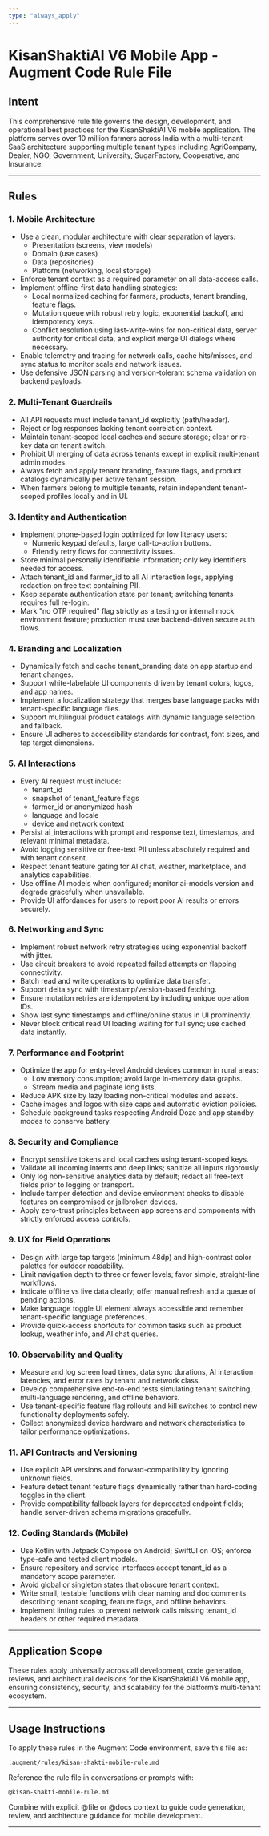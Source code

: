```yaml
---
type: "always_apply"
---
```


# KisanShaktiAI V6 Mobile App - Augment Code Rule File

## Intent
This comprehensive rule file governs the design, development, and operational best practices for the KisanShaktiAI V6 mobile application. The platform serves over 10 million farmers across India with a multi-tenant SaaS architecture supporting multiple tenant types including AgriCompany, Dealer, NGO, Government, University, SugarFactory, Cooperative, and Insurance.

---

## Rules

### 1. Mobile Architecture
- Use a clean, modular architecture with clear separation of layers:
  - Presentation (screens, view models)
  - Domain (use cases)
  - Data (repositories)
  - Platform (networking, local storage)
- Enforce tenant context as a required parameter on all data-access calls.
- Implement offline-first data handling strategies:
  - Local normalized caching for farmers, products, tenant branding, feature flags.
  - Mutation queue with robust retry logic, exponential backoff, and idempotency keys.
  - Conflict resolution using last-write-wins for non-critical data, server authority for critical data, and explicit merge UI dialogs where necessary.
- Enable telemetry and tracing for network calls, cache hits/misses, and sync status to monitor scale and network issues.
- Use defensive JSON parsing and version-tolerant schema validation on backend payloads.

### 2. Multi-Tenant Guardrails
- All API requests must include tenant_id explicitly (path/header).
- Reject or log responses lacking tenant correlation context.
- Maintain tenant-scoped local caches and secure storage; clear or re-key data on tenant switch.
- Prohibit UI merging of data across tenants except in explicit multi-tenant admin modes.
- Always fetch and apply tenant branding, feature flags, and product catalogs dynamically per active tenant session.
- When farmers belong to multiple tenants, retain independent tenant-scoped profiles locally and in UI.

### 3. Identity and Authentication
- Implement phone-based login optimized for low literacy users:
  - Numeric keypad defaults, large call-to-action buttons.
  - Friendly retry flows for connectivity issues.
- Store minimal personally identifiable information; only key identifiers needed for access.
- Attach tenant_id and farmer_id to all AI interaction logs, applying redaction on free text containing PII.
- Keep separate authentication state per tenant; switching tenants requires full re-login.
- Mark "no OTP required" flag strictly as a testing or internal mock environment feature; production must use backend-driven secure auth flows.

### 4. Branding and Localization
- Dynamically fetch and cache tenant_branding data on app startup and tenant changes.
- Support white-labelable UI components driven by tenant colors, logos, and app names.
- Implement a localization strategy that merges base language packs with tenant-specific language files.
- Support multilingual product catalogs with dynamic language selection and fallback.
- Ensure UI adheres to accessibility standards for contrast, font sizes, and tap target dimensions.

### 5. AI Interactions
- Every AI request must include:
  - tenant_id
  - snapshot of tenant_feature flags
  - farmer_id or anonymized hash
  - language and locale
  - device and network context  
- Persist ai_interactions with prompt and response text, timestamps, and relevant minimal metadata.
- Avoid logging sensitive or free-text PII unless absolutely required and with tenant consent.
- Respect tenant feature gating for AI chat, weather, marketplace, and analytics capabilities.
- Use offline AI models when configured; monitor ai-models version and degrade gracefully when unavailable.
- Provide UI affordances for users to report poor AI results or errors securely.

### 6. Networking and Sync
- Implement robust network retry strategies using exponential backoff with jitter.
- Use circuit breakers to avoid repeated failed attempts on flapping connectivity.
- Batch read and write operations to optimize data transfer.
- Support delta sync with timestamp/version-based fetching.
- Ensure mutation retries are idempotent by including unique operation IDs.
- Show last sync timestamps and offline/online status in UI prominently.
- Never block critical read UI loading waiting for full sync; use cached data instantly.

### 7. Performance and Footprint
- Optimize the app for entry-level Android devices common in rural areas:
  - Low memory consumption; avoid large in-memory data graphs.
  - Stream media and paginate long lists.
- Reduce APK size by lazy loading non-critical modules and assets.
- Cache images and logos with size caps and automatic eviction policies.
- Schedule background tasks respecting Android Doze and app standby modes to conserve battery.

### 8. Security and Compliance
- Encrypt sensitive tokens and local caches using tenant-scoped keys.
- Validate all incoming intents and deep links; sanitize all inputs rigorously.
- Only log non-sensitive analytics data by default; redact all free-text fields prior to logging or transport.
- Include tamper detection and device environment checks to disable features on compromised or jailbroken devices.
- Apply zero-trust principles between app screens and components with strictly enforced access controls.

### 9. UX for Field Operations
- Design with large tap targets (minimum 48dp) and high-contrast color palettes for outdoor readability.
- Limit navigation depth to three or fewer levels; favor simple, straight-line workflows.
- Indicate offline vs live data clearly; offer manual refresh and a queue of pending actions.
- Make language toggle UI element always accessible and remember tenant-specific language preferences.
- Provide quick-access shortcuts for common tasks such as product lookup, weather info, and AI chat queries.

### 10. Observability and Quality
- Measure and log screen load times, data sync durations, AI interaction latencies, and error rates by tenant and network class.
- Develop comprehensive end-to-end tests simulating tenant switching, multi-language rendering, and offline behaviors.
- Use tenant-specific feature flag rollouts and kill switches to control new functionality deployments safely.
- Collect anonymized device hardware and network characteristics to tailor performance optimizations.

### 11. API Contracts and Versioning
- Use explicit API versions and forward-compatibility by ignoring unknown fields.
- Feature detect tenant feature flags dynamically rather than hard-coding toggles in the client.
- Provide compatibility fallback layers for deprecated endpoint fields; handle server-driven schema migrations gracefully.

### 12. Coding Standards (Mobile)
- Use Kotlin with Jetpack Compose on Android; SwiftUI on iOS; enforce type-safe and tested client models.
- Ensure repository and service interfaces accept tenant_id as a mandatory scope parameter.
- Avoid global or singleton states that obscure tenant context.
- Write small, testable functions with clear naming and doc comments describing tenant scoping, feature flags, and offline behaviors.
- Implement linting rules to prevent network calls missing tenant_id headers or other required metadata.

---

## Application Scope
These rules apply universally across all development, code generation, reviews, and architectural decisions for the KisanShaktiAI V6 mobile app, ensuring consistency, security, and scalability for the platform’s multi-tenant ecosystem.

---

## Usage Instructions
To apply these rules in the Augment Code environment, save this file as:

`.augment/rules/kisan-shakti-mobile-rule.md`

Reference the rule file in conversations or prompts with:

`@kisan-shakti-mobile-rule.md`

Combine with explicit @file or @docs context to guide code generation, review, and architecture guidance for mobile development.

---
